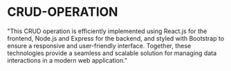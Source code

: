 # CRUD-OPERATION

"This CRUD operation is efficiently implemented using React.js for the frontend, Node.js and Express for the backend, and styled with Bootstrap to ensure a responsive and user-friendly interface. Together, these technologies provide a seamless and scalable solution for managing data interactions in a modern web application."
